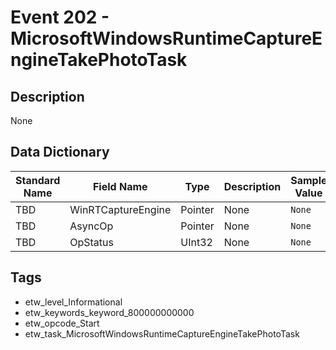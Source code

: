 # Event 202 - MicrosoftWindowsRuntimeCaptureEngineTakePhotoTask

## Description
None

## Data Dictionary
|Standard Name|Field Name|Type|Description|Sample Value|
|---|---|---|---|---|
|TBD|WinRTCaptureEngine|Pointer|None|`None`|
|TBD|AsyncOp|Pointer|None|`None`|
|TBD|OpStatus|UInt32|None|`None`|

## Tags
* etw_level_Informational
* etw_keywords_keyword_800000000000
* etw_opcode_Start
* etw_task_MicrosoftWindowsRuntimeCaptureEngineTakePhotoTask